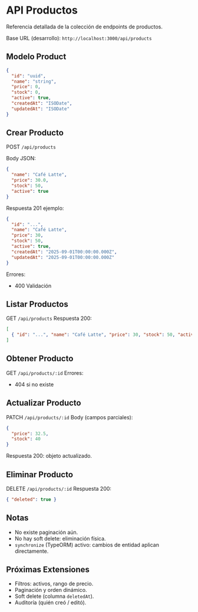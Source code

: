 # API Productos

Referencia detallada de la colección de endpoints de productos.

Base URL (desarrollo): `http://localhost:3000/api/products`

## Modelo Product
```json
{
  "id": "uuid",
  "name": "string",
  "price": 0,
  "stock": 0,
  "active": true,
  "createdAt": "ISODate",
  "updatedAt": "ISODate"
}
```

## Crear Producto
POST `/api/products`

Body JSON:
```json
{
  "name": "Café Latte",
  "price": 30.0,
  "stock": 50,
  "active": true
}
```
Respuesta 201 ejemplo:
```json
{
  "id": "...",
  "name": "Café Latte",
  "price": 30,
  "stock": 50,
  "active": true,
  "createdAt": "2025-09-01T00:00:00.000Z",
  "updatedAt": "2025-09-01T00:00:00.000Z"
}
```
Errores:
- 400 Validación

## Listar Productos
GET `/api/products`
Respuesta 200:
```json
[
  { "id": "...", "name": "Café Latte", "price": 30, "stock": 50, "active": true, "createdAt": "...", "updatedAt": "..." }
]
```

## Obtener Producto
GET `/api/products/:id`
Errores:
- 404 si no existe

## Actualizar Producto
PATCH `/api/products/:id`
Body (campos parciales):
```json
{
  "price": 32.5,
  "stock": 40
}
```
Respuesta 200: objeto actualizado.

## Eliminar Producto
DELETE `/api/products/:id`
Respuesta 200:
```json
{ "deleted": true }
```

## Notas
- No existe paginación aún.
- No hay soft delete: eliminación física.
- `synchronize` (TypeORM) activo: cambios de entidad aplican directamente.

## Próximas Extensiones
- Filtros: activos, rango de precio.
- Paginación y orden dinámico.
- Soft delete (columna `deletedAt`).
- Auditoría (quién creó / editó).
